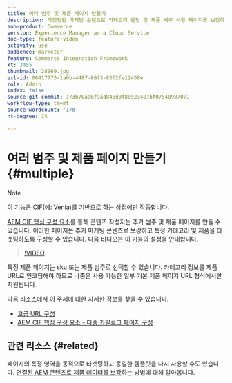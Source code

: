 ```yaml
---
title: 여러 범주 및 제품 페이지 만들기
description: 타깃팅된 마케팅 콘텐츠로 카테고리 랜딩 및 제품 세부 사항 페이지를 보강하는 방법을 알아봅니다.
sub-product: Commerce
version: Experience Manager as a Cloud Service
doc-type: feature-video
activity: use
audience: marketer
feature: Commerce Integration Framework
kt: 3455
thumbnail: 28969.jpg
exl-id: 06417775-1a0b-4487-86f3-83f2fe12458e
role: Admin
index: false
source-git-commit: 173b70aa6f9ad848d0f80923407bf07540987071
workflow-type: tm+mt
source-wordcount: '178'
ht-degree: 1%

---
```


# 여러 범주 및 제품 페이지 만들기 {#multiple}

>[!NOTE]
>
> 이 기능은 CIF(예: Venia)를 기반으로 하는 상점에만 작동합니다.

[AEM CIF 핵심 구성 요소](https://github.com/adobe/aem-core-cif-components)를 통해 콘텐츠 작성자는 추가 범주 및 제품 페이지를 만들 수 있습니다. 이러한 페이지는 추가 마케팅 콘텐츠로 보강하고 특정 카테고리 및 제품을 타겟팅하도록 구성할 수 있습니다. 다음 비디오는 이 기능의 설정을 안내합니다.

>[!VIDEO](https://video.tv.adobe.com/v/28969/?quality=12)

특정 제품 페이지는 sku 또는 제품 범주로 선택할 수 있습니다. 카테고리 정보를 제품 URL로 인코딩해야 하므로 나중은 사용 가능한 일부 기본 제품 페이지 URL 형식에서만 지원됩니다.

다음 리소스에서 이 주제에 대한 자세한 정보를 찾을 수 있습니다.

- [고급 URL 구성](../configuring/advanced-url-configuration.md)
- [AEM CIF 핵심 구성 요소 - 다중 카탈로그 페이지 구성](https://github.com/adobe/aem-core-cif-components/wiki/configuration#multi-catalog-page-template-configuration)

## 관련 리소스 {#related}

페이지의 특정 영역을 동적으로 타겟팅하고 동일한 템플릿을 다시 사용할 수도 있습니다. [연결된 AEM 콘텐츠로 제품 데이터를 보강](./enrich-product-associated-content.md)하는 방법에 대해 알아봅니다.
